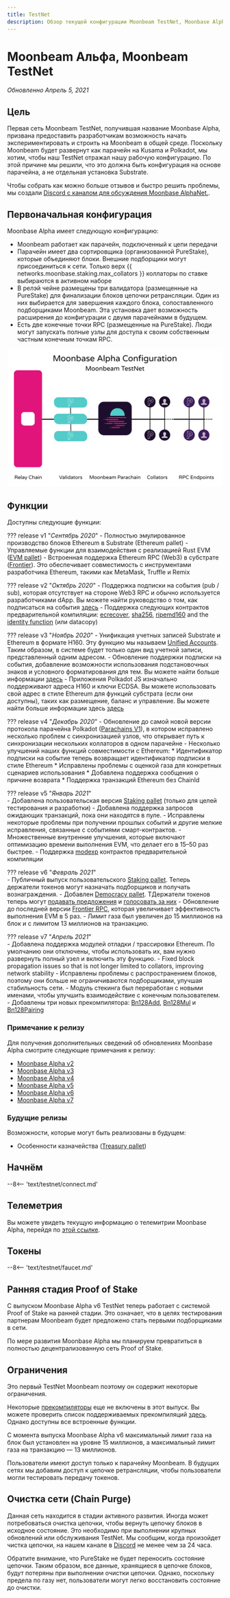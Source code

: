 ```yaml
---
title: TestNet
description: Обзор текущей конфигурации Moonbeam TestNet, Moonbase Alpha и информация о том, как начать строить на ней с помощью Solidity.
---
```


# Moonbeam Альфа, Moonbeam TestNet

_Обновленно Апрель 5, 2021_

## Цель

Первая сеть Moonbeam TestNet, получившая название Moonbase Alpha, призвана предоставить разработчикам возможность начать экспериментировать и строить на Moonbeam в общей среде. Поскольку Moonbeam будет развернут как парачейн на Kusama и Polkadot, мы хотим, чтобы наш TestNet отражал нашу рабочую конфигурацию. По этой причине мы решили, что это должна быть конфигурация на основе парачейна, а не отдельная установка Substrate.

Чтобы собрать как можно больше отзывов и быстро решить проблемы, мы создали [Discord с каналом для обсуждения Moonbase AlphaNet.](https://discord.gg/PfpUATX).

## Первоначальная конфигурация

Moonbase Alpha имеет следующую конфигурацию:

 - Moonbeam работает как парачейн, подключенный к цепи передачи
 - Парачейн имеет два сортировщика (организованной PureStake), которые объединяют блоки. Внешние подборщики могут присоединиться к сети. Только верх {{ networks.moonbase.staking.max_collators }} коллаторы по ставке выбираются в активном наборе
 - В релэй чейне размещены три валидатора (размещенные на PureStake) для финализации блоков цепочки ретрансляции. Один из них выбирается для завершения каждого блока, сопоставленного подборщиками Moonbeam. Эта установка дает возможность расширения до конфигурации с двумя парачейнами в будущем.
 - Есть две конечные точки RPC (размещенные на PureStake). Люди могут запускать полные узлы для доступа к своим собственным частным конечным точкам RPC.

![TestNet Diagram](/images/testnet/Moonbase-Alpha-v7.png)

## Функции

Доступны следующие функции:

??? release v1 "_Сентябрь  2020_"
    - Полностью эмулированное производство блоков Ethereum в Substrate (Ethereum pallet)
    - Управляемые функции для взаимодействия с реализацией Rust EVM ([EVM pallet](https://docs.rs/pallet-evm/2.0.1/pallet_evm/))
    - Встроенная поддержка Ethereum RPC (Web3) в субстрате ([Frontier](https://github.com/paritytech/frontier)). Это обеспечивает совместимость с инструментами разработчика Ethereum, такими как MetaMask, Truffle и Remix

??? release v2 "_Октябрь  2020_"
    - Поддержка подписки на события (pub / sub), которая отсутствует на стороне Web3 RPC и обычно используется разработчиками dApp. Вы можете найти руководство о том, как подписаться на события [здесь](/integrations/pubsub/)
    - Поддержка следующих контрактов предварительной компиляции: [ecrecover](https://docs.klaytn.com/smart-contract/precompiled-contracts#address-0x-01-ecrecover-hash-v-r-s), [sha256](https://docs.klaytn.com/smart-contract/precompiled-contracts#address-0x-02-sha-256-data), [ripemd160](https://docs.klaytn.com/smart-contract/precompiled-contracts#address-0x-03-ripemd-160-data) and the [identity function](https://docs.klaytn.com/smart-contract/precompiled-contracts#address-0x-04-datacopy-data) (или datacopy)

??? release v3 "_Ноябрь 2020_"
    - Унификация учетных записей Substrate и Ethereum в формате H160. Эту функцию мы называем [Unified Accounts](https://medium.com/moonbeam-network/moonbase-alpha-v3-introducing-unified-accounts-88fae3564cda). Таким образом, в системе будет только один вид учетной записи, представленный одним адресом.
    - Обновление поддержки подписки на события, добавление возможности использования подстановочных знаков и условного форматирования для тем. Вы можете найти больше информации [здесь](https://docs.moonbeam.network/integrations/pubsub/#using-wildcards-and-conditional-formatting)
    - Приложения Polkadot JS изначально поддерживают адреса H160 и ключи ECDSA. Вы можете использовать свой адрес в стиле Ethereum для функций субстрата (если они доступны), таких как размещение, баланс и управление. Вы можете найти больше информации здесь [здесь](/integrations/wallets/polkadotjs/)

??? release v4 "_Декабрь 2020_"
    - Обновление до самой новой версии протокола парачейна Polkadot ([Parachains V1](https://w3f.github.io/parachain-implementers-guide/)), в котором исправлено несколько проблем с синхронизацией узлов, что открывает путь к синхронизации нескольких коллаторов в одном парачейне
    - Несколько улучшений наших функций совместимости с Ethereum:
        * Идентификатор подписки на событие теперь возвращает идентификатор подписки в стиле Ethereum
        * Исправлены проблемы с оценкой газа для конкретных сценариев использования
        * Добавлена поддержка сообщения о причине возврата
        * Поддержка транзакций Ethereum без ChainId

??? release v5 "_Январь 2021_"      
    - Добавлена пользовательская версия [Staking pallet](https://wiki.polkadot.network/docs/en/learn-staking) (только для целей тестирования и разработки)
    - Добавлена поддержка запросов ожидающих транзакций, пока они находятся в пуле.
    - Исправлены некоторые проблемы при получении прошлых событий и другие мелкие исправления, связанные с событиями смарт-контрактов.
    - Множественные внутренние улучшения, которые включают оптимизацию времени выполнения EVM, что делает его в 15–50 раз быстрее.
    - Поддержка [modexp](https://docs.klaytn.com/smart-contract/precompiled-contracts#address-0x05-bigmodexp-base-exp-mod) контрактов предварительной компиляции

??? release v6 "_Февраль 2021_"      
    - Публичный выпуск пользовательского [Staking pallet](https://wiki.polkadot.network/docs/en/learn-staking). Теперь держатели токенов могут назначать подборщиков и получать вознаграждения.
    - Добавлен [Democracy pallet](https://github.com/paritytech/substrate/tree/HEAD/frame/democracy). TДержатели токенов теперь могут [подавать предложения](/governance/proposals/) и [голосовать за них](/governance/voting/)
    - Обновление до последней версии [Frontier RPC](https://github.com/paritytech/frontier), которая увеличивает эффективность выполнения EVM в 5 раз.
    - Лимит газа был увеличен до 15 миллионов на блок и с лимитом 13 миллионов на транзакцию.

??? release v7 "_Апрель 2021_"      
    - Добавлена поддержка модулей отладки / трассировки Ethereum. По умолчанию они отключены, чтобы использовать их, вам нужно развернуть полный узел и включить эту функцию.
    - Fixed block propagation issues so that is not longer limited to collators, improving network stability
    - Исправлены проблемы с распространением блоков, поэтому они больше не ограничиваются подборщиками, улучшая стабильность сети.
    - Модуль стекинга был переработан с новыми именами, чтобы улучшить взаимодействие с конечным пользователем.
    - Добавлены три новых прекомпилятора: [Bn128Add](https://eips.ethereum.org/EIPS/eip-196), [Bn128Mul](https://eips.ethereum.org/EIPS/eip-196) и [Bn128Pairing](https://eips.ethereum.org/EIPS/eip-197)

### Примечание к релизу

Для получения дополнительных сведений об обновлениях Moonbase Alpha смотрите следующие примечания к релизу:

 - [Moonbase Alpha v2](https://github.com/PureStake/moonbeam/releases/tag/v0.2.0)
 - [Moonbase Alpha v3](https://github.com/PureStake/moonbeam/releases/tag/v0.3.0)
 - [Moonbase Alpha v4](https://github.com/PureStake/moonbeam/releases/tag/v0.4.0)
 - [Moonbase Alpha v5](https://github.com/PureStake/moonbeam/releases/tag/v0.5.0)
 - [Moonbase Alpha v6](https://github.com/PureStake/moonbeam/releases/tag/v0.6.0)
 - [Moonbase Alpha v7](https://github.com/PureStake/moonbeam/releases/tag/v0.7.0)

### Будущие релизы

Возможности, которые могут быть реализованы в будущем:

 - Особенности казначейства ([Treasury pallet](https://github.com/paritytech/substrate/tree/master/frame/treasury))

## Начнём

--8<-- 'text/testnet/connect.md'

## Телеметрия

Вы можете увидеть текущую информацию о телемитрии Moonbase Alpha, перейдя по [этой ссылке](https://telemetry.polkadot.io/#list/Moonbase%20Alpha).

## Токены

--8<-- 'text/testnet/faucet.md'

## Ранняя стадия Proof of Stake

С выпуском Moonbase Alpha v6 TestNet теперь работает с системой Proof of Stake на ранней стадии. Это означает, что в целях тестирования партнерам Moonbeam будет предложено стать первыми подборщиками в сети.

По мере развития Moonbase Alpha мы планируем превратиться в полностью децентрализованную сеть Proof of Stake.

## Ограничения

Это первый TestNet Moonbeam поэтому он содержит некоторые ограничения.

Некоторые [прекомпиляторы](https://docs.klaytn.com/smart-contract/precompiled-contracts) еще не включены в этот выпуск. Вы можете проверить список поддерживаемых прекомпиляций [здесь](/integrations/precompiles/). Однако доступны все встроенные функции.

С момента выпуска Moonbase Alpha v6 максимальный лимит газа на блок был установлен на уровне 15 миллионов, а максимальный лимит газа на транзакцию — 13 миллионов.

Пользователи имеют доступ только к парачейну Moonbeam. В будущих сетях мы добавим доступ к цепочке ретрансляции, чтобы пользователи могли тестировать передачу токенов.

## Очистка сети (Chain Purge)

Данная сеть находится в стадии активного развития. Иногда может потребоваться очистка цепочки, чтобы вернуть цепочку блоков в исходное состояние. Это необходимо при выполнении крупных обновлений или обслуживания TestNet. Мы сообщим, когда произойдет чистка цепочки, на нашем канале в [Discord](https://discord.gg/PfpUATX) не менее чем за 24 часа.

Обратите внимание, что PureStake не будет переносить состояние цепочки. Таким образом, все данные, хранящиеся в цепочке блоков, будут потеряны при выполнении очистки цепочки. Однако, поскольку предела по газу нет, пользователи могут легко восстановить состояние до очистки.

